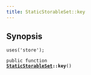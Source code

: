 ```yaml
---
title: StaticStorableSet::key
---
```


## Synopsis

<code>uses('store');</code>

<code>public function <b><a href="StaticStorableSet">StaticStorableSet</a>::key</b>()</code>

